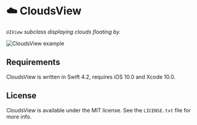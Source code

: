 # ☁️ CloudsView

_`UIView` subclass displaying clouds floating by._

![`CloudsView` example](https://www.vtourraine.net/blog/img/2018/air-grenoble-2-clouds-view/four-clouds.png)


## Requirements

CloudsView is written in Swift 4.2, requires iOS 10.0 and Xcode 10.0.


## License

CloudsView is available under the MIT license. See the `LICENSE.txt` file for more info.
